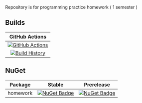 Repository is for programming practice homework ( 1 semester )



## Builds


GitHub Actions |
:---: |
[![GitHub Actions](https://github.com/alexander-kurdakov/homework/workflows/Build%20master/badge.svg)](https://github.com/alexander-kurdakov/homework/actions?query=branch%3Amaster) |
[![Build History](https://buildstats.info/github/chart/alexander-kurdakov/homework)](https://github.com/alexander-kurdakov/homework/actions?query=branch%3Abranchforrequest) |

## NuGet

Package | Stable | Prerelease
--- | --- | ---
homework | [![NuGet Badge](https://buildstats.info/nuget/homework)](https://www.nuget.org/packages/homework/) | [![NuGet Badge](https://buildstats.info/nuget/homework?includePreReleases=true)](https://www.nuget.org/packages/homework/)



